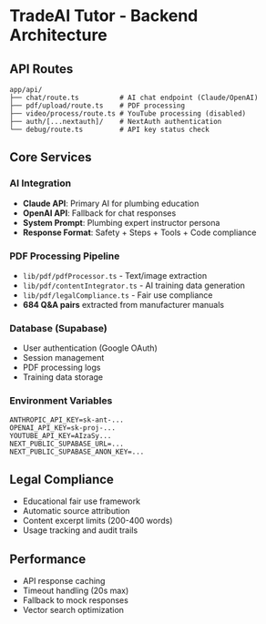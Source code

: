 # TradeAI Tutor - Backend Architecture

## API Routes
```
app/api/
├── chat/route.ts          # AI chat endpoint (Claude/OpenAI)
├── pdf/upload/route.ts    # PDF processing
├── video/process/route.ts # YouTube processing (disabled)
├── auth/[...nextauth]/    # NextAuth authentication
└── debug/route.ts         # API key status check
```

## Core Services

### AI Integration
- **Claude API**: Primary AI for plumbing education
- **OpenAI API**: Fallback for chat responses
- **System Prompt**: Plumbing expert instructor persona
- **Response Format**: Safety + Steps + Tools + Code compliance

### PDF Processing Pipeline
- `lib/pdf/pdfProcessor.ts` - Text/image extraction
- `lib/pdf/contentIntegrator.ts` - AI training data generation
- `lib/pdf/legalCompliance.ts` - Fair use compliance
- **684 Q&A pairs** extracted from manufacturer manuals

### Database (Supabase)
- User authentication (Google OAuth)
- Session management
- PDF processing logs
- Training data storage

### Environment Variables
```
ANTHROPIC_API_KEY=sk-ant-...
OPENAI_API_KEY=sk-proj-...
YOUTUBE_API_KEY=AIzaSy...
NEXT_PUBLIC_SUPABASE_URL=...
NEXT_PUBLIC_SUPABASE_ANON_KEY=...
```

## Legal Compliance
- Educational fair use framework
- Automatic source attribution
- Content excerpt limits (200-400 words)
- Usage tracking and audit trails

## Performance
- API response caching
- Timeout handling (20s max)
- Fallback to mock responses
- Vector search optimization